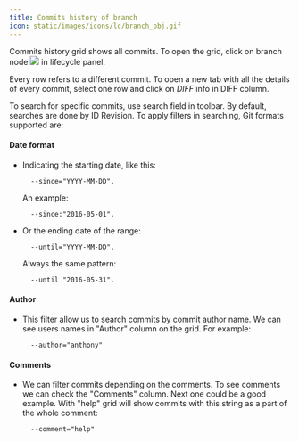 ```yaml
---
title: Commits history of branch
icon: static/images/icons/lc/branch_obj.gif
---
```


Commits history grid shows all commits. To open the grid, click on branch node <img src="/static/images/icons/lc/branch_obj.gif" /> in lifecycle panel.

Every row refers to a different commit. To open a new tab with all the details of every commit, select one row and click on *DIFF* info in DIFF column.

To search for specific commits, use search field in toolbar. By default, searches are done by ID Revision. To apply filters in searching, Git formats supported are:

#### Date format

* Indicating the starting date, like this:

        --since="YYYY-MM-DD".

    An example:

        --since:"2016-05-01".

* Or the ending date of the range:

        --until="YYYY-MM-DD".

    Always the same pattern:

        --until "2016-05-31".

#### Author

* This filter allow us to search commits by commit author name. We can see users names in "Author" column on the grid. For example:

        --author="anthony"

#### Comments

* We can filter commits depending on the comments. To see comments we can check the "Comments" column. Next one could be a good example. With "help" grid will show commits with this string as a part of the whole comment:

        --comment="help"
